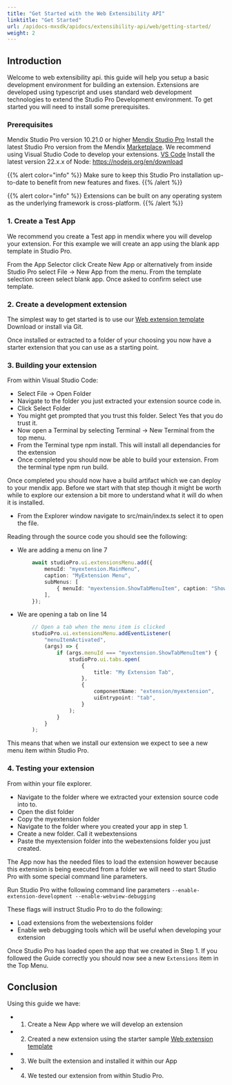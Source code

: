 ```yaml
---
title: "Get Started with the Web Extensibility API"
linktitle: "Get Started"
url: /apidocs-mxsdk/apidocs/extensibility-api/web/getting-started/
weight: 2
---
```


## Introduction

Welcome to web extensibility api. this guide will help you setup a basic development environment for building an extension.
Extensions are developed using typescript and uses standard web development technologies to extend the Studio Pro Development environment. To get started you will need to install some prerequisites.

### Prerequisites

Mendix Studio Pro version 10.21.0 or higher [Mendix Studio Pro](https://marketplace.mendix.com/link/studiopro)
Install the latest Studio Pro version from the Mendix [Marketplace](https://marketplace.mendix.com/link/studiopro/).
We recommend using Visual Studio Code to develop your extensions. [VS Code](https://code.visualstudio.com/)
Install the latest version 22.x.x of Node: https://nodejs.org/en/download

{{% alert color="info" %}}
Make sure to keep this Studio Pro installation up-to-date to benefit from new features and fixes.
{{% /alert %}}

{{% alert color="info" %}}
Extensions can be built on any operating system as the underlying framework is cross-platform.
{{% /alert %}}

### 1. Create a Test App

We recommend you create a Test app in mendix where you will develop your extension. For this example we will create an app using the blank app template in Studio Pro.

From the App Selector click Create New App or alternatively from inside Studio Pro select File -> New App from the menu.
From the template selection screen select blank app. Once asked to confirm select use template.

### 2. Create a development extension

The simplest way to get started is to use our [Web extension template](https://github.com/mendix/web-extension-template)
Download or install via Git.

Once installed or extracted to a folder of your choosing you now have a starter extension that you can use as a starting point.

### 3. Building your extension

From within Visual Studio Code:

- Select File -> Open Folder
- Navigate to the folder you just extracted your extension source code in.
- Click Select Folder
- You might get prompted that you trust this folder. Select Yes that you do trust it.
- Now open a Terminal by selecting Terminal -> New Terminal from the top menu.
- From the Terminal type npm install. This will install all dependancies for the extension
- Once completed you should now be able to build your extension. From the terminal type npm run build.

Once completed you should now have a build artifact which we can deploy to your mendix app.
Before we start with that step though it might be worth while to explore our extension a bit more to understand what it will do 
when it is installed.

- From the Explorer window navigate to src/main/index.ts select it to open the file.

Reading through the source code you should see the following:

- We are adding a menu on line 7 
```typescript
        await studioPro.ui.extensionsMenu.add({
            menuId: "myextension.MainMenu",
            caption: "MyExtension Menu",
            subMenus: [
                { menuId: "myextension.ShowTabMenuItem", caption: "Show tab" },
            ],
        });
```

- We are opening a tab on line 14
```typescript
        // Open a tab when the menu item is clicked
        studioPro.ui.extensionsMenu.addEventListener(
            "menuItemActivated",
            (args) => {
                if (args.menuId === "myextension.ShowTabMenuItem") {
                    studioPro.ui.tabs.open(
                        {
                            title: "My Extension Tab",
                        },
                        {
                            componentName: "extension/myextension",
                            uiEntrypoint: "tab",
                        }
                    );
                }
            }
        );
```
This means that when we install our extension we expect to see a new menu item within Studio Pro.

### 4. Testing your extension

From within your file explorer. 

- Navigate to the folder where we extracted your extension source code into to.
- Open the dist folder
- Copy the myextension folder
- Navigate to the folder where you created your app in step 1.
- Create a new folder. Call it webextensions
- Paste the myextension folder into the webextensions folder you just created.

The App now has the needed files to load the extension however because this extension is being executed from a folder we will need to start Studio Pro with some special command line parameters.

Run Studio Pro withe following command line parameters `--enable-extension-development --enable-webview-debugging`

These flags will instruct Studio Pro to do the following:

- Load extensions from the webextensions folder
- Enable web debugging tools which will be useful when developing your extension

Once Studio Pro has loaded open the app that we created in Step 1. If you followed the Guide correctly you should now see a new `Extensions` item in the Top Menu.

## Conclusion

Using this guide we have:

- 1. Create a New App where we will develop an extension
- 2. Created a new extension using the starter sample [Web extension template](https://github.com/mendix/web-extension-template)
- 3. We built the extension and installed it within our App
- 4. We tested our extension from within Studio Pro.





